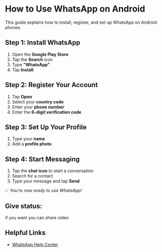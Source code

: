 # How to Use WhatsApp on Android
This guide explains how to install, register, and set up WhatsApp on Android phones.

## Step 1: Install WhatsApp

1. Open the **Google Play Store**
2. Tap the **Search** icon
3. Type **"WhatsApp"**
4. Tap **Install**

## Step 2: Register Your Account

1. Tap **Open**
2. Select your **country code**
3. Enter your **phone number**
4. Enter the **6-digit verification code**

## Step 3: Set Up Your Profile

1. Type your **name**
2. Add a **profile photo**

## Step 4: Start Messaging
1. Tap the **chat icon** to start a conversation
2. Search for a contact
3. Type your message and tap **Send**

✅ *You're now ready to use WhatsApp!*

## Give status:
if you want you can share video  


## Helpful Links

- [WhatsApp Help Center](https://faq.whatsapp.com/)

